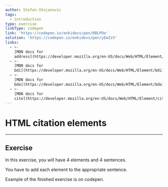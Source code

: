 ```yaml
---
author: Stefan-Stojanovic
tags:
  - introduction
type: exercise
linkType: codepen
link: 'https://codepen.io/enkidevs/pen/RBLPOo'
solution: 'https://codepen.io/enkidevs/pen/yEmZzV'
links:
  - >-
    [MDN docs for
    address](https://developer.mozilla.org/en-US/docs/Web/HTML/Element/address){website}
  - >-
    [MDN docs for
    bdi](https://developer.mozilla.org/en-US/docs/Web/HTML/Element/bdi){website}
  - >-
    [MDN docs for
    bdo](https://developer.mozilla.org/en-US/docs/Web/HTML/Element/bdo){website}
  - >-
    [MDN docs for
    cite](https://developer.mozilla.org/en-US/docs/Web/HTML/Element/cite){website}
---
```


# HTML citation elements


---

## Exercise

In this exercise, you will have 4 elements and 4 sentences.

You have to add each element to the appropriate sentence.

Example of the finished exercise is on codepen.
 
